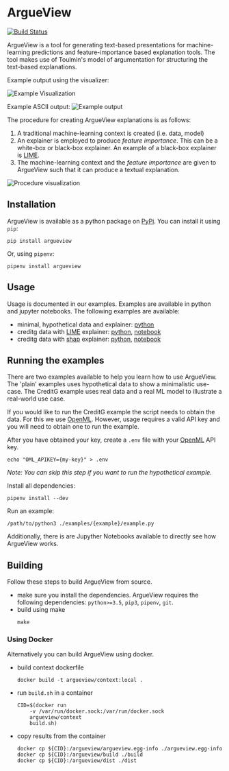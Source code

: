 # ArgueView
[![Build Status](https://jenkins.tuneblendr.com/job/ArgueView/job/master/badge/icon?style=flat&link=https%3A%2F%2Fjenkins.tuneblendr.com%2Fblue%2Forganizations%2Fjenkins%2FTuneblendr%2Factivity "Build Status")](https://jenkins.tuneblendr.com/blue/organizations/jenkins/ArgueView/activity)

ArgueView is a tool for generating text-based presentations for machine-learning predictions and feature-importance based explanation tools. The tool makes use of Toulmin's model of argumentation for structuring the text-based explanations.

Example output using the visualizer:

![Example Visualization](https://github.com/sophiahadash/argueview/blob/master/screenshots/toulmin-visualizer.png?raw=true)

Example ASCII output:
![Example output](https://github.com/sophiahadash/argueview/blob/master/screenshots/scr1.png?raw=true)


The procedure for creating ArgueView explanations is as follows:
1. A traditional machine-learning context is created (i.e. data, model)
2. An explainer is employed to produce *feature importance*. This can be a white-box or black-box explainer. An example of a black-box explainer is [LIME](https://github.com/marcotcr/lime).
3. The machine-learning context and the *feature importance* are given to ArgueView such that it can produce a textual explanation.

![Procedure visualization](https://github.com/sophiahadash/argueview/blob/master/screenshots/model.png?raw=true)

## Installation

ArgueView is available as a python package on [PyPi](https://pypi.org/manage/projects/argueview). You can install it using `pip`:

```
pip install argueview
```

Or, using `pipenv`:

```
pipenv install argueview
```

## Usage

Usage is documented in our examples. Examples are available in python and jupyter notebooks. The following examples are available:

- minimal, hypothetical data and explainer: [python](https://github.com/SophiaHadash/ArgueView/blob/master/examples/fruit_plain/example.py)
- creditg data with [LIME](https://github.com/marcotcr/lime) explainer: [python](https://github.com/SophiaHadash/ArgueView/blob/master/examples/creditg_lime/example.py), [notebook](https://github.com/SophiaHadash/ArgueView/blob/master/examples/creditg_lime/example.ipynb)
- creditg data with [shap](https://github.com/slundberg/shap) explainer: [python](https://github.com/SophiaHadash/ArgueView/blob/master/examples/creditg_shap/example.py), [notebook](https://github.com/SophiaHadash/ArgueView/blob/master/examples/creditg_shap/example.ipynb)

## Running the examples

There are two examples available to help you learn how to use ArgueView. The 'plain' examples uses hypothetical data to show a minimalistic use-case. The CreditG example uses real data and a real ML model to illustrate a real-world use case.

If you would like to run the CreditG example the script needs to obtain the data. For this we use [OpenML](https://www.openml.org/). However, usage requires a valid API key and you will need to obtain one to run the example.

After you have obtained your key, create a `.env` file with your [OpenML](https://www.openml.org/) API key. 

```
echo "OML_APIKEY={my-key}" > .env
```
*Note: You can skip this step if you want to run the hypothetical example.*

Install all dependencies:

```
pipenv install --dev
```

Run an example:

```
/path/to/python3 ./examples/{example}/example.py
```

Additionally, there is are Jupyther Notebooks available to directly see how ArgueView works.

## Building

Follow these steps to build ArgueView from source.

- make sure you install the dependencies. ArgueView requires the following dependencies: `python>=3.5`, `pip3`, `pipenv`, `git`.
- build using make
    ``` 
    make
    ```

### Using Docker

Alternatively you can build ArgueView using docker.

- build context dockerfile
    ```
    docker build -t argueview/context:local .
    ```
- run `build.sh` in a container
    ```
    CID=$(docker run 
        -v /var/run/docker.sock:/var/run/docker.sock
        argueview/context
        build.sh)
    ```
- copy results from the container
    ```
    docker cp ${CID}:/argueview/argueview.egg-info ./argueview.egg-info
    docker cp ${CID}:/argueview/build ./build
    docker cp ${CID}:/argueview/dist ./dist
    ```
